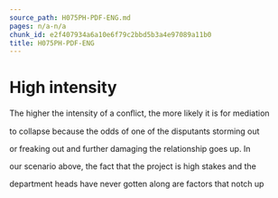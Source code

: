 ```yaml
---
source_path: H075PH-PDF-ENG.md
pages: n/a-n/a
chunk_id: e2f407934a6a10e6f79c2bbd5b3a4e97089a11b0
title: H075PH-PDF-ENG
---
```

# High intensity

The higher the intensity of a conﬂict, the more likely it is for mediation

to collapse because the odds of one of the disputants storming out

or freaking out and further damaging the relationship goes up. In

our scenario above, the fact that the project is high stakes and the

department heads have never gotten along are factors that notch up
